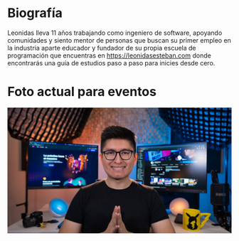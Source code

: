 # Biografía 
Leonidas lleva 11 años trabajando como ingeniero de software, apoyando comunidades y siento mentor de personas que buscan su primer empleo en la industria aparte educador y fundador de su propia escuela de programación que encuentras en https://leonidasesteban.com donde encontrarás una guía de estudios paso a paso para inicies desde cero.

# Foto actual para eventos

![Leonidas 2021](https://raw.githubusercontent.com/LeonidasEsteban/avatar/main/2021-leonidas-esteban.jpg)
